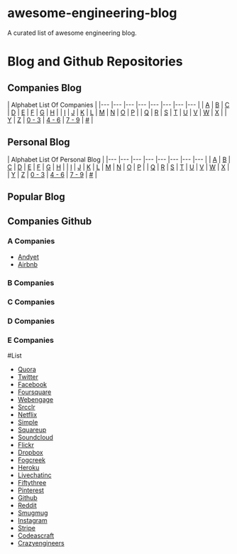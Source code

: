 # awesome-engineering-blog
A curated list of awesome engineering blog.

# Blog and Github Repositories

## Companies Blog

| Alphabet List Of Companies	|
|---	|---	|---	|---	|---	|---	|---	|---	|
|  [A](#a-companies) 	|  [B](#b-companies) 	|  [C](#c-companies) 	|  [D](#d-cpmpanies) 	|  [E](#e-companies) 	|  [F](#f-companies) 	|  [G](#g-companies)  	|  [H](#h-companies) 	|
|  [I](#i-companies) 	|  [J](#j-companies) 	|  [K](#k-companies) 	|  [L](#l-companies) 	|  [M](#m-companies) 	|  [N](#n-companies) 	|   [O](#o-companies)	|  [P](#p-companies) 	|
|  [Q](#q-companies) 	|  [R](#r-companies) 	|  [S](#s-companies) 	|  [T](#t-companies) 	|  [U](#u-companies) 	|  [V](#v-companies) 	|  [W](#w-companies) 	|  [X](#x-companies) 	|
|  [Y](#y-companies) 	|  [Z](#z-companies) 	|  [0 - 3](#0-3-companies) 	|  [4 - 6](#4-6-companies) 	|  [7 - 9](#7-9-companies) 	|  [#](##-companies) 	|

## Personal Blog

| Alphabet List Of Personal Blog	|
|---	|---	|---	|---	|---	|---	|---	|---	|
|  [A](#a-personal) 	|  [B](#b-personal) 	|  [C](#c-personal) 	|  [D](#d-personal) 	|  [E](#e-personal) 	|  [F](#f-personal) 	|  [G](#g-personal)  	|  [H](#h-personal) 	|
|  [I](#i-personal) 	|  [J](#j-personal) 	|  [K](#k-personal) 	|  [L](#l-personal) 	|  [M](#m-personal) 	|  [N](#n-personal) 	|   [O](#o-personal)	|  [P](#p-personal) 	|
|  [Q](#q-personal) 	|  [R](#r-personal) 	|  [S](#s-personal) 	|  [T](#t-personal) 	|  [U](#u-personal) 	|  [V](#v-companies) 	|  [W](#w-companies) 	|  [X](#x-companies) 	|
|  [Y](#y-companies) 	|  [Z](#z-companies) 	|  [0 - 3](#0-3-companies) 	|  [4 - 6](#4-6-companies) 	|  [7 - 9](#7-9-companies) 	|  [#](##-companies) 	|

## Popular Blog

## Companies Github


### A Companies
- [Andyet](https://blog.andyet.com/)
- [Airbnb](http://nerds.airbnb.com/)

### B Companies

### C Companies

### D Companies

### E Companies


#List
- [Quora](https://engineering.quora.com/)
- [Twitter](https://engineering.twitter.com/)
- [Facebook](https://www.facebook.com/Engineering)
- [Foursquare](http://engineering.foursquare.com/)
- [Webengage](http://engineering.webengage.com/)
- [Srcclr](https://blog.srcclr.com/)
- [Netflix](http://techblog.netflix.com/)
- [Simple](https://www.simple.com/engineering)
- [Squareup](https://corner.squareup.com/)
- [Soundcloud](https://developers.soundcloud.com/blog/)
- [Flickr](http://code.flickr.net/)
- [Dropbox](https://blogs.dropbox.com/tech/)
- [Fogcreek](http://blog.fogcreek.com/)
- [Heroku](https://engineering.heroku.com/)
- [Livechatinc](https://developers.livechatinc.com/blog/)
- [Fiftythree](http://making.fiftythree.com/)
- [Pinterest](https://engineering.pinterest.com/)
- [Github](https://github.com/blog/category/engineering)
- [Reddit](http://www.redditblog.com/)
- [Smugmug](http://don.blogs.smugmug.com/)
- [Instagram](http://instagram-engineering.tumblr.com/)
- [Stripe](https://stripe.com/blog)
- [Codeascraft](https://codeascraft.com/)
- [Crazyengineers](http://www.crazyengineers.com/)
